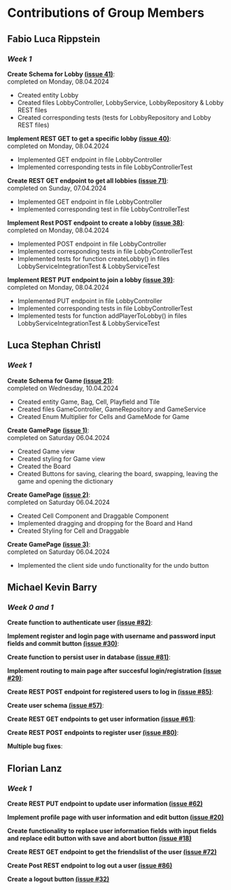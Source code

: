 # Contributions of Group Members

## Fabio Luca Rippstein

### *Week 1*

**Create Schema for Lobby [(issue 41)](https://github.com/sopra-fs24-group-24/scrabble-server/issues/41)**: </br>
completed on Monday, 08.04.2024

- Created entity Lobby
- Created files LobbyController, LobbyService, LobbyRepository & Lobby REST files
- Created corresponding tests (tests for LobbyRepository and Lobby REST files)</br>

**Implement REST GET to get a specific lobby [(issue 40)](https://github.com/sopra-fs24-group-24/scrabble-server/issues/40)**: </br>
completed on Monday, 08.04.2024

- Implemented GET endpoint in file LobbyController
- Implemented corresponding tests in file LobbyControllerTest

**Create REST GET endpoint to get all lobbies [(issue 71)](https://github.com/sopra-fs24-group-24/scrabble-server/issues/71)**: </br>
completed on Sunday, 07.04.2024

- Implemented GET endpoint in file LobbyController
- Implemented corresponding test in file LobbyControllerTest

**Implement Rest POST endpoint to create a lobby [(issue 38)](https://github.com/sopra-fs24-group-24/scrabble-server/issues/38)**: </br>
completed on Monday, 08.04.2024

- Implemented POST endpoint in file LobbyController
- Implemented corresponding tests in file LobbyControllerTest
- Implemented tests for function createLobby() in files LobbyServiceIntegrationTest & LobbyServiceTest

**Implement REST PUT endpoint to join a lobby [(issue 39)](https://github.com/sopra-fs24-group-24/scrabble-server/issues/39)**:</br>
completed on Monday, 08.04.2024

- Implemented PUT endpoint in file LobbyController
- Implemented corresponding tests in file LobbyControllerTest
- Implemented tests for function addPlayerToLobby() in files LobbyServiceIntegrationTest & LobbyServiceTest

## Luca Stephan Christl

### *Week 1*

**Create Schema for Game [(issue 21)](https://github.com/sopra-fs24-group-24/scrabble-server/issues/21)**: </br>
completed on Wednesday, 10.04.2024

- Created entity Game, Bag, Cell, Playfield and Tile
- Created files GameController, GameRepository and GameService
- Created Enum Multiplier for Cells and GameMode for Game

**Create GamePage [(issue 1)](https://github.com/sopra-fs24-group-24/scrabble-client/issues/1)**: </br>
completed on Saturday 06.04.2024

- Created Game view
- Created styling for Game view
- Created the Board
- Created Buttons for saving, clearing the board, swapping, leaving the game and opening the dictionary

**Create GamePage [(issue 2)](https://github.com/sopra-fs24-group-24/scrabble-client/issues/2)**: </br>
completed on Saturday 06.04.2024

- Created Cell Component and Draggable Component
- Implemented dragging and dropping for the Board and Hand
- Created Styling for Cell and Draggable

**Create GamePage [(issue 3)](https://github.com/sopra-fs24-group-24/scrabble-client/issues/3)**: </br>
completed on Saturday 06.04.2024

- Implemented the client side undo functionality for the undo button

## Michael Kevin Barry

### *Week 0 and 1*

**Create function to authenticate user [(issue #82)](https://github.com/sopra-fs24-group-24/scrabble-server/issues/82)**: </br>

**Implement register and login page with username and password input fields and commit button [(issue #30)](https://github.com/sopra-fs24-group-24/scrabble-server/issues/30)**: </br>

**Create function to persist user in database [(issue #81)](https://github.com/sopra-fs24-group-24/scrabble-server/issues/#81)**: </br>

**Implement routing to main page after succesful login/registration [(issue #29)](https://github.com/sopra-fs24-group-24/scrabble-server/issues/29)**: </br>

**Create REST POST endpoint for registered users to log in  [(issue #85)](https://github.com/sopra-fs24-group-24/scrabble-server/issues/85)**: </br>

**Create user schema [(issue #57)](https://github.com/sopra-fs24-group-24/scrabble-server/issues/57)**: </br>

**Create REST GET endpoints to get user information [(issue #61)](https://github.com/sopra-fs24-group-24/scrabble-server/issues/61)**: </br>

**Create REST POST endpoints to register user [(issue #80)](https://github.com/sopra-fs24-group-24/scrabble-server/issues/80)**: </br>

**Multiple bug fixes**: </br>

## Florian Lanz

### *Week 1*

**Create REST PUT endpoint to update user information [(issue #62)](https://github.com/sopra-fs24-group-24/scrabble-server/issues/62)** </br>

**Implement profile page with user information and edit button [(issue #20)](https://github.com/sopra-fs24-group-24/scrabble-client/issues/20)** </br>

**Create functionality to replace user information fields with input fields and replace edit button with save and abort button [(issue #18)](https://github.com/sopra-fs24-group-24/scrabble-client/issues/18)** </br>

**Create REST GET endpoint to get the friendslist of the user [(issue #72)](https://github.com/sopra-fs24-group-24/scrabble-server/issues/72)** </br>

**Create Post REST endpoint to log out a user [(issue #86)](https://github.com/sopra-fs24-group-24/scrabble-server/issues/86)** </br>

**Create a logout button [(issue #32)](https://github.com/sopra-fs24-group-24/scrabble-client/issues/32)** </br>
